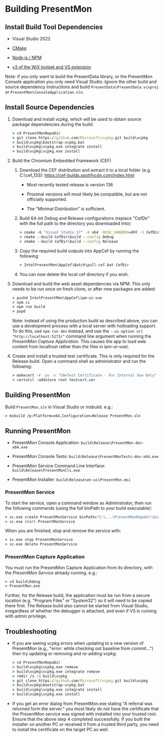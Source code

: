 # Building PresentMon

## Install Build Tool Dependencies

- Visual Studio 2022

- [CMake](https://cmake.org)

- [Node.js / NPM](https://nodejs.org/en/download)

- [v3 of the WiX toolset and VS extension](https://wixtoolset.org/docs/wix3/)

Note: if you only want to build the PresentData library, or the PresentMon Console application
you only need Visual Studio.  Ignore the other build and source dependency instructions and build
`PresentData\PresentData.vcxproj` or `PresentMon\ConsoleApplication.sln`.

## Install Source Dependencies

1. Download and install *vcpkg*, which will be used to obtain source package dependencies during the build:

    ```bat
    > cd PresentMonRepoDir
    > git clone https://github.com/Microsoft/vcpkg.git build\vcpkg
    > build\vcpkg\bootstrap-vcpkg.bat
    > build\vcpkg\vcpkg.exe integrate install
    > build\vcpkg\vcpkg.exe install
    ```

2. Build the Chromium Embedded Framework (CEF)

    1. Download the CEF distribution and extract it to a local folder (e.g. C:\cef_133): https://cef-builds.spotifycdn.com/index.html

        - Most recently tested release is version 136

        - Proximal versions will most likely be compatible, but are not officially supported.

        - The "Minimal Distribution" is sufficient.

    2. Build 64-bit Debug and Release configurations (replace "CefDir" with the full path to the directory you downloaded into):

        ```bat
        > cmake -G "Visual Studio 17" -A x64 -DUSE_SANDBOX=OFF -S CefDir -B CefDir\build
        > cmake --build CefDir\build --config Debug
        > cmake --build CefDir\build --config Release
        ```

    3. Copy the required build outputs into AppCef by running the following:

        ```bat
        > IntelPresentMon\AppCef\Batch\pull-cef.bat CefDir
        ```

    4. You can now delete the local cef directory if you wish.

3. Download and build the web asset dependencies via NPM.  This only needs to be run once on fresh clone, or after new packages are added:

    ```bat
    > pushd IntelPresentMon\AppCef\ipm-ui-vue
    > npm ci
    > npm run build
    > popd
    ```

    Note: instead of using the production build as described above, you can use a development process with a local server with hotloading support.  To do this, use `npm run dev` instead, and use the `--ui-option url "http://localhost:5173/"` command line argument when running the *PresentMon Capture Application*.  This causes the app to load web content from localhost rather than the files in ipm-ui-vue/.

4. Create and install a trusted test certificate.  This is only required for the Release build.  Open a command shell as administrator and run the following:

    ```bat
    > makecert -r -pe -n "CN=Test Certificate - For Internal Use Only" -ss PrivateCertStore testcert.cer
    > certutil -addstore root testcert.cer
    ```

## Building PresentMon

Build `PresentMon.sln` in Visual Studio or msbuild.  e.g.:

```bat
> msbuild /p:Platform=x64,Configuration=Release PresentMon.sln
```

## Running PresentMon

- PresentMon Console Application: `build\Release\PresentMon-dev-x64.exe`

- PresentMon Console Tests: `build\Release\PresentMonTests-dev-x64.exe`

- PresentMon Service Command Line Interface: `build\Release\PresentMonCli.exe`

- PresentMon Installer: `build\Release\en-us\PresentMon.msi`

### PresentMon Service

To start the service, open a command window as Administrator, then run the following commands (using the full binPath to your build executable):

```bat
> sc.exe create PresentMonService binPath="C:\...\PresentMonRepoDir\build\Release\PresentMonService.exe"
> sc.exe start PresentMonService
```

When you are finished, stop and remove the service with:

```bat
> sc.exe stop PresentMonService
> sc.exe delete PresentMonService
```

### PresentMon Capture Application

You must run the PresentMon Capture Application from its directory, with the *PresentMon Service* already running.  e.g.:

```bat
> cd build\Debug
> PresentMon.exe
```

Further, for the Release build, the application must be run from a secure location (e.g. "Program Files" or "System32") so it will need to be copied there first. The Release build also cannot be started from Visual Studio, irregardless of whether the debugger is attached, and even if VS is running with admin privilege.

## Troubleshooting

- If you are seeing vcpkg errors when updating to a new version of PresentMon (e.g., "error: while checking out baseline from commit...") then try updating or removing and re-adding vcpkg:

    ```bat
    > cd PresentMonRepoDir
    > build\vcpkg\vcpkg.exe remove
    > build\vcpkg\vcpkg.exe integrate remove
    > rmdir /s /q build\vcpkg
    > git clone https://github.com/Microsoft/vcpkg.git build\vcpkg
    > build\vcpkg\bootstrap-vcpkg.bat
    > build\vcpkg\vcpkg.exe integrate install
    > build\vcpkg\vcpkg.exe install
    ```

- If you get an error dialog from PresentMon.exe stating "A referral was returned form the server."
  you most likely do not have the certificate that the PresentMon service was signed with installed
  into your trusted root.  Ensure that the above step 4 completed successfully.  If you built the
  installer on another PC or received it from a trusted third party, you need to install the
  certificate on the target PC as well.
